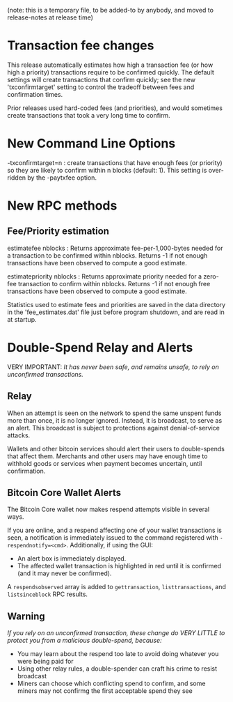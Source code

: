 (note: this is a temporary file, to be added-to by anybody, and moved to
release-notes at release time)

Transaction fee changes
=======================

This release automatically estimates how high a transaction fee (or how
high a priority) transactions require to be confirmed quickly. The default
settings will create transactions that confirm quickly; see the new
'txconfirmtarget' setting to control the tradeoff between fees and
confirmation times.

Prior releases used hard-coded fees (and priorities), and would
sometimes create transactions that took a very long time to confirm.


New Command Line Options
========================

-txconfirmtarget=n : create transactions that have enough fees (or priority)
so they are likely to confirm within n blocks (default: 1). This setting
is over-ridden by the -paytxfee option.

New RPC methods
===============

Fee/Priority estimation
-----------------------

estimatefee nblocks : Returns approximate fee-per-1,000-bytes needed for
a transaction to be confirmed within nblocks. Returns -1 if not enough
transactions have been observed to compute a good estimate.

estimatepriority nblocks : Returns approximate priority needed for
a zero-fee transaction to confirm within nblocks. Returns -1 if not
enough free transactions have been observed to compute a good
estimate.

Statistics used to estimate fees and priorities are saved in the
data directory in the 'fee_estimates.dat' file just before
program shutdown, and are read in at startup.

Double-Spend Relay and Alerts
=============================
VERY IMPORTANT: *It has never been safe, and remains unsafe, to rely*
*on unconfirmed transactions.*

Relay
-----
When an attempt is seen on the network to spend the same unspent funds
more than once, it is no longer ignored.  Instead, it is broadcast, to
serve as an alert.  This broadcast is subject to protections against
denial-of-service attacks.

Wallets and other bitcoin services should alert their users to
double-spends that affect them.  Merchants and other users may have
enough time to withhold goods or services when payment becomes
uncertain, until confirmation.

Bitcoin Core Wallet Alerts
--------------------------
The Bitcoin Core wallet now makes respend attempts visible in several
ways.

If you are online, and a respend affecting one of your wallet
transactions is seen, a notification is immediately issued to the
command registered with `-respendnotify=<cmd>`.  Additionally, if
using the GUI:
 - An alert box is immediately displayed.
 - The affected wallet transaction is highlighted in red until it is
   confirmed (and it may never be confirmed).

A `respendsobserved` array is added to `gettransaction`, `listtransactions`,
and `listsinceblock` RPC results.

Warning
-------
*If you rely on an unconfirmed transaction, these change do VERY*
*LITTLE to protect you from a malicious double-spend, because:*

 - You may learn about the respend too late to avoid doing whatever
   you were being paid for
 - Using other relay rules, a double-spender can craft his crime to
   resist broadcast
 - Miners can choose which conflicting spend to confirm, and some
   miners may not confirmg the first acceptable spend they see

